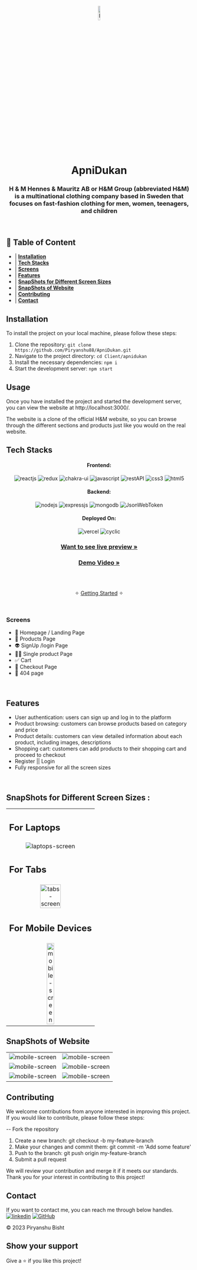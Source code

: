 <p align='center' ><img width='10%' src="./ReadmeAssets/logohm.png"  alt="laptops-screen" />
</p>
<h1 align="center">ApniDukan</h1>

<h3 align="center">H & M Hennes & Mauritz AB or H&M Group (abbreviated H&M) is a multinational clothing company based in Sweden that focuses on fast-fashion clothing for men, women, teenagers, and children</h3>

<br />

## 📃 Table of Content

- | **[Installation ](#installation)**
- | **[Tech Stacks ](#tech-stacks)**
- | **[Screens ](#screens)**
- | **[Features ](#features)**
- | **[SnapShots for Different Screen Sizes ](#snapShots-for-different-screen-sizes)**
- | **[SnapShots of Website](#snapShots-of-website)**
- | **[Contributing ](#contributing)**
- | **[Contact ](#contact)**

## Installation

To install the project on your local machine, please follow these steps:

1. Clone the repository: `git clone https://github.com/Piryanshu88/ApniDukan.git`
2. Navigate to the project directory: `cd Client/apnidukan`
3. Install the necessary dependencies: `npm i`
4. Start the development server: `npm start`

## Usage

Once you have installed the project and started the development server, you can view the website at http://localhost:3000/.

The website is a clone of the official H&M website, so you can browse through the different sections and products just like you would on the real website.

## Tech Stacks

<h4 align="center">Frontend:</h4>

<p align="center">
  <img src="https://img.shields.io/badge/React-20232A?style=for-the-badge&logo=react&logoColor=61DAFB" alt="reactjs" />
  <img src="https://img.shields.io/badge/Redux-593D88?style=for-the-badge&logo=redux&logoColor=white" alt="redux" />
  <img src="https://img.shields.io/badge/Chakra%20UI-3bc7bd?style=for-the-badge&logo=chakraui&logoColor=white" alt="chakra-ui" />
  <img src="https://img.shields.io/badge/JavaScript-323330?style=for-the-badge&logo=javascript&logoColor=F7DF1E" alt="javascript" />
  <img src="https://img.shields.io/badge/Rest_API-02303A?style=for-the-badge&logo=react-router&logoColor=white" alt="restAPI" />
  <img src="https://img.shields.io/badge/CSS3-1572B6?style=for-the-badge&logo=css3&logoColor=white" alt="css3" />
  <img src="https://img.shields.io/badge/HTML5-E34F26?style=for-the-badge&logo=html5&logoColor=white" alt="html5" />
</p>

<h4 align="center">Backend:</h4>

<p align="center">
 <img src="https://img.shields.io/badge/Node.js-339933?style=for-the-badge&logo=nodedotjs&logoColor=white" alt="nodejs" />
  <img src="https://img.shields.io/badge/Express.js-000000?style=for-the-badge&logo=express&logoColor=white" alt="expressjs" />
  <img src="https://img.shields.io/badge/MongoDB-4EA94B?style=for-the-badge&logo=mongodb&logoColor=white" alt="mongodb" />
  <img src="https://img.shields.io/badge/JWT-000000?style=for-the-badge&logo=JSON%20web%20tokens&logoColor=white" alt="JsonWebToken" />
</p>

<h4 align="center">Deployed On:</h4>

<p align="center">
  <img src="https://img.shields.io/badge/Netlify-00C7B7?style=for-the-badge&logo=netlify&logoColor=white" alt="vercel" />
  <img src="https://img.shields.io/badge/Cyclic-430098?style=for-the-badge&logo=cyclic&logoColor=white" alt="cyclic" />
</p>

<h3 align="center"><a href="https://hennes-mauritz-clone.netlify.app/"><strong>Want to see live preview »</strong></a></h3>

<h3 align="center"><a href=""><strong>Demo Video »</strong></a></h3>

<br />

<p align="center">
  <br />&#10023;
  <a href="#The-Little-AI">Getting Started</a> &#10023; 
</p>
<br />

### Screens

- 🏡 Homepage / Landing Page
- 🍎 Products Page
- 👽 SignUp /login Page
- 👨🏽 Single product Page
- ✅ Cart
- 🚀 Checkout Page
- 🌋 404 page

<br />

## Features

- User authentication: users can sign up and log in to the platform
- Product browsing: customers can browse products based on category and price
- Product details: customers can view detailed information about each product, including images, descriptions
- Shopping cart: customers can add products to their shopping cart and proceed to checkout
- Register || Login
- Fully responsive for all the screen sizes

<br />

## SnapShots for Different Screen Sizes :

<table>
  <tr>
    <td>
        <h2>For Laptops</h2>
    </td>
  </tr>
  <tr>
    <td  align="center" ><img src="./ReadmeAssets/laptop.png"  alt="laptops-screen" /></td> 
  </tr>

  <tr>
    <td>
        <h2>For Tabs</h2>
    </td>
  </tr>
  <tr>
    <td  align="center"><img src="./ReadmeAssets/tab.png" width='50%'  alt="tabs-screen" /></td>
  </tr>

  <tr>
    <td>
        <h2>For Mobile Devices</h2>
    </td>
  </tr>
  <tr>
    <td  align="center"><img src="./ReadmeAssets/mobile.png"  width='30%'alt="mobile-screen" /></td>
  </tr>

  </table>

## SnapShots of Website

<table>
  <tr>
    <td  align="center"><img src="./ReadmeAssets/product.png"  alt="mobile-screen" /></td>
    <td  align="center"><img src="./ReadmeAssets/signup.png"  alt="mobile-screen" /></td>
  </tr>
  <tr>
    <td  align="center"><img src="./ReadmeAssets/cart.png" alt="mobile-screen" /></td>
    <td  align="center"><img src="./ReadmeAssets/singleproduct.png"  alt="mobile-screen" /></td>
  </tr>
  <tr>
    <td  align="center"><img src="./ReadmeAssets/login.png"  alt="mobile-screen" /></td>
    <td  align="center"><img src="./ReadmeAssets/footer.png"  alt="mobile-screen" /></td>
  </tr>
</table>

## Contributing

We welcome contributions from anyone interested in improving this project. If you would like to contribute, please follow these steps:

-- Fork the repository

1. Create a new branch: git checkout -b my-feature-branch
2. Make your changes and commit them: git commit -m 'Add some feature'
3. Push to the branch: git push origin my-feature-branch
4. Submit a pull request

We will review your contribution and merge it if it meets our standards. Thank you for your interest in contributing to this project!

## Contact

If you want to contact me, you can reach me through below handles. <br />
[![linkedin](https://img.shields.io/badge/Piryanshu_Bisht-0077B5?style=for-the-badge&logo=linkedin&logoColor=white)](https://www.linkedin.com/in/piryanshu-bisht-ba1a22231/)
[![GitHub](https://img.shields.io/badge/Piryanshu_Bisht-20232A?style=for-the-badge&logo=Github&logoColor=white)](https://github.com/Piryanshu88)

© 2023 Piryanshu Bisht

## Show your support

Give a ⭐️ if you like this project!
